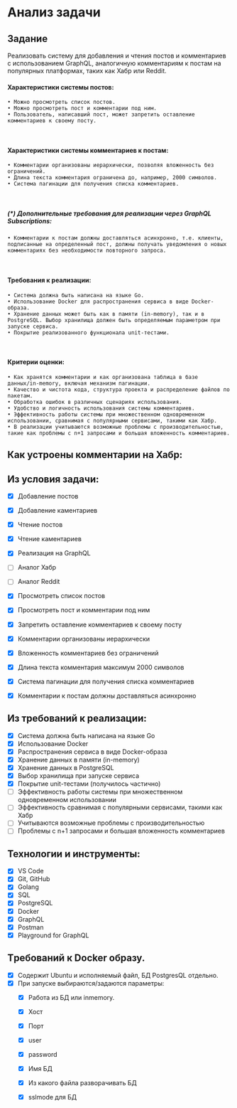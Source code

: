 # Анализ задачи
  
  ## Задание

  Реализовать систему для добавления и чтения постов и комментариев с использованием GraphQL, аналогичную комментариям к постам на популярных платформах, таких как Хабр или Reddit.
 
  #### Характеристики системы постов:
    • Можно просмотреть список постов.
    • Можно просмотреть пост и комментарии под ним.
    • Пользователь, написавший пост, может запретить оставление комментариев к своему посту.
 
  #### Характеристики системы комментариев к постам:
    • Комментарии организованы иерархически, позволяя вложенность без ограничений.
    • Длина текста комментария ограничена до, например, 2000 символов.
    • Система пагинации для получения списка комментариев.
 
  ##### (*) Дополнительные требования для реализации через GraphQL Subscriptions:
    • Комментарии к постам должны доставляться асинхронно, т.е. клиенты, подписанные на определенный пост, должны получать уведомления о новых комментариях без необходимости повторного запроса.
 
  #### Требования к реализации:
    • Система должна быть написана на языке Go.
    • Использование Docker для распространения сервиса в виде Docker-образа.
    • Хранение данных может быть как в памяти (in-memory), так и в PostgreSQL. Выбор хранилища должен быть определяемым параметром при запуске сервиса.
    • Покрытие реализованного функционала unit-тестами.
 
  #### Критерии оценки:
    • Как хранятся комментарии и как организована таблица в базе данных/in-memory, включая механизм пагинации.
    • Качество и чистота кода, структура проекта и распределение файлов по пакетам.
    • Обработка ошибок в различных сценариях использования.
    • Удобство и логичность использования системы комментариев.
    • Эффективность работы системы при множественном одновременном использовании, сравнимая с популярными сервисами, такими как Хабр.
    • В реализации учитываются возможные проблемы с производительностью, такие как проблемы с n+1 запросами и большая вложенность комментариев.

## Как устроены комментарии на Хабр:



## Из условия задачи:
- [x] Добавление постов
- [x] Добавление каментариев
- [x] Чтение постов
- [x] Чтение каментариев
- [x] Реализация на GraphQL
- [ ] Аналог Хабр
- [ ] Аналог Reddit
- [x] Просмотреть список постов
- [x] Просмотреть пост и комментарии под ним
- [x] Запретить оставление комментариев к своему посту
- [x] Комментарии организованы иерархически
- [x] Вложенность комментариев без ограничений
- [x] Длина текста комментария максимум 2000 символов
- [x] Система пагинации для получения списка комментариев
- [x] Комментарии к постам должны доставляться асинхронно



## Из требований к реализации:
- [x] Система должна быть написана на языке Go
- [x] Использование Docker
- [x] Распространения сервиса в виде Docker-образа
- [x] Хранение данных в памяти (in-memory)
- [x] Хранение данных в PostgreSQL
- [x] Выбор хранилища при запуске сервиса
- [x] Покрытие unit-тестами (получилось частично)
- [ ] Эффективность работы системы при множественном одновременном использовании
- [ ] Эффективность сравнимая с популярными сервисами, такими как Хабр
- [ ] Учитываются возможные проблемы с производительностью
- [ ] Проблемы с n+1 запросами и большая вложенность комментариев

## Технологии и инструменты:
- [x] VS Code
- [x] Git, GitHub
- [x] Golang
- [x] SQL
- [x] PostgreSQL
- [x] Docker
- [x] GraphQL
- [x] Postman
- [x] Playground for GraphQL

## Tребований к Docker образу.
- [x] Содержит Ubuntu и исполняемый файл, БД PostgresQL отдельно.
- [x] При запуске выбираются/задаются параметры:
  - [x] Работа из БД или inmemory.
  - [x] Хост
  - [x] Порт
  - [x] user
  - [x] password
  - [x] Имя БД
  - [x] Из какого файла разворачивать БД
  - [x] sslmode для БД


  